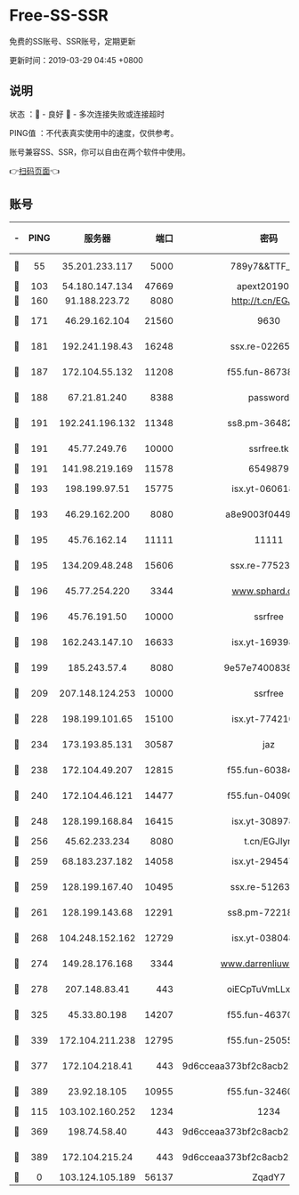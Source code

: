 # Free-SS-SSR

免费的SS账号、SSR账号，定期更新

更新时间：2019-03-29 04:45 +0800

## 说明

状态     ：🙂 - 良好 🙁 - 多次连接失败或连接超时

PING值   ：不代表真实使用中的速度，仅供参考。

账号兼容SS、SSR，你可以自由在两个软件中使用。

👉[扫码页面](https://liesauer.github.io/Free-SS-SSR/)👈

## 账号

|-|PING|服务器|端口|密码|加密方式|区域|
|:----:|:----:|:-----:|-----:|:----:|:----:|:----:|
|🙂|55|35.201.233.117|5000|789y7&&TTF_+><|aes-256-cfb|US|
|🙂|103|54.180.147.134|47669|apext2019001|chacha20|KR|
|🙂|160|91.188.223.72|8080|http://t.cn/EGJIyrl|rc4-md5|RU|
|🙂|171|46.29.162.104|21560|9630|aes-128-ctr|RU|
|🙂|181|192.241.198.43|16248|ssx.re-02265507|aes-256-cfb|US|
|🙂|187|172.104.55.132|11208|f55.fun-86738977|aes-256-cfb|SG|
|🙂|188|67.21.81.240|8388|password|aes-256-cfb|US|
|🙂|191|192.241.196.132|11348|ss8.pm-36482567|aes-256-cfb|US|
|🙂|191|45.77.249.76|10000|ssrfree.tk|aes-256-cfb|SG|
|🙂|191|141.98.219.169|11578|6549879|chacha20|US|
|🙂|193|198.199.97.51|15775|isx.yt-06061860|aes-256-cfb|US|
|🙂|193|46.29.162.200|8080|a8e9003f0449cea5|chacha20-ietf|RU|
|🙂|195|45.76.162.14|11111|11111|aes-256-cfb|SG|
|🙂|195|134.209.48.248|15606|ssx.re-77523677|aes-256-cfb|US|
|🙂|196|45.77.254.220|3344|www.sphard.com|aes-256-cfb|SG|
|🙂|196|45.76.191.50|10000|ssrfree|aes-256-cfb|SG|
|🙂|198|162.243.147.10|16633|isx.yt-16939804|aes-256-cfb|US|
|🙂|199|185.243.57.4|8080|9e57e7400838a01e|chacha20-ietf|US|
|🙂|209|207.148.124.253|10000|ssrfree|aes-256-cfb|SG|
|🙂|228|198.199.101.65|15100|isx.yt-77421090|aes-256-cfb|US|
|🙂|234|173.193.85.131|30587|jaz|aes-256-cfb|US|
|🙂|238|172.104.49.207|12815|f55.fun-60384843|aes-256-cfb|SG|
|🙂|240|172.104.46.121|14477|f55.fun-04090442|aes-256-cfb|SG|
|🙂|248|128.199.168.84|16415|isx.yt-30897895|aes-256-cfb|SG|
|🙂|256|45.62.233.234|8080|t.cn/EGJIyrl|rc4-md5|CA|
|🙂|259|68.183.237.182|14058|isx.yt-29454762|aes-256-cfb|SG|
|🙂|259|128.199.167.40|10495|ssx.re-51263032|aes-256-cfb|SG|
|🙂|261|128.199.143.68|12291|ss8.pm-72218941|aes-256-cfb|SG|
|🙂|268|104.248.152.162|12729|isx.yt-03804841|aes-256-cfb|SG|
|🙂|274|149.28.176.168|3344|www.darrenliuwei.com|aes-256-cfb|AU|
|🙂|278|207.148.83.41|443|oiECpTuVmLLxk4Ts|aes-256-cfb|AU|
|🙂|325|45.33.80.198|14207|f55.fun-46370894|aes-256-cfb|US|
|🙂|339|172.104.211.238|12795|f55.fun-25055177|aes-256-cfb|US|
|🙂|377|172.104.218.41|443|9d6cceaa373bf2c8acb22e60b6a58be6|aes-256-cfb|US|
|🙂|389|23.92.18.105|10955|f55.fun-32460118|aes-256-cfb|US|
|🙂|115|103.102.160.252|1234|1234|rc4-md5|JP|
|🙂|369|198.74.58.40|443|9d6cceaa373bf2c8acb22e60b6a58be6|aes-256-cfb|US|
|🙂|389|172.104.215.24|443|9d6cceaa373bf2c8acb22e60b6a58be6|aes-256-cfb|US|
|🙁|0|103.124.105.189|56137|ZqadY7|chacha20|US|
